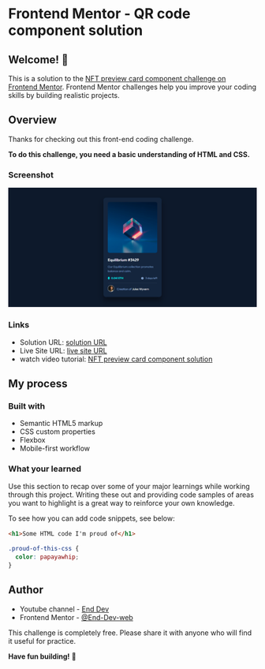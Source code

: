 # Frontend Mentor - QR code component solution

## Welcome! 👋

This is a solution to the [NFT preview card component challenge on Frontend Mentor](https://www.frontendmentor.io/challenges/nft-preview-card-component-SbdUL_w0U). Frontend Mentor challenges help you improve your coding skills by building realistic projects.

## Overview

Thanks for checking out this front-end coding challenge.

**To do this challenge, you need a basic understanding of HTML and CSS.**

### Screenshot

![finalproject](Screenshot/frontend-mentor.png)

### Links

- Solution URL: [solution URL](https://your-solution-url.com)
- Live Site URL: [live site URL](https://end-dev-web.github.io/NFT-preview-card-component-solution/)
- watch video tutorial: [NFT preview card component solution](https://www.youtube.com/watch?v=SRbpVODKLwQ)

## My process

### Built with

- Semantic HTML5 markup
- CSS custom properties
- Flexbox
- Mobile-first workflow


### What your learned

Use this section to recap over some of your major learnings while working through this project. Writing these out and providing code samples of areas you want to highlight is a great way to reinforce your own knowledge.

To see how you can add code snippets, see below:

```html
<h1>Some HTML code I'm proud of</h1>
```
```css
.proud-of-this-css {
  color: papayawhip;
}
```

## Author

- Youtube channel - [End Dev](https://www.youtube.com/channel/UCU8amZfd_ezoKqwcMZL1DSQ)
- Frontend Mentor - [@End-Dev-web](https://www.frontendmentor.io/profile/End-Dev-web)

This challenge is completely free. Please share it with anyone who will find it useful for practice.

**Have fun building!** 🚀

